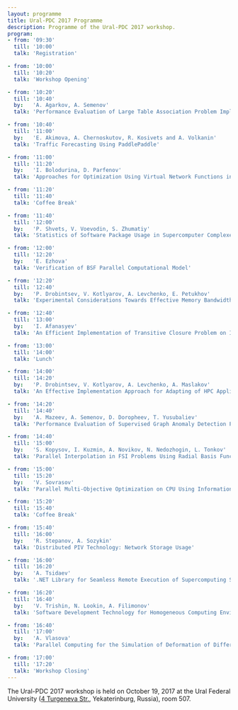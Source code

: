 ```yaml
---
layout: programme
title: Ural-PDC 2017 Programme
description: Programme of the Ural-PDC 2017 workshop.
program:
- from: '09:30'
  till: '10:00'
  talk: 'Registration'

- from: '10:00'
  till: '10:20'
  talk: 'Workshop Opening'

- from: '10:20'
  till: '10:40'
  by:   'A. Agarkov, A. Semenov'
  talk: 'Performance Evaluation of Large Table Association Problem Implemented in Apache Spark on Cluster with Angara Interconnect'

- from: '10:40'
  till: '11:00'
  by:   'E. Akimova, A. Chernoskutov, R. Kosivets and A. Volkanin'
  talk: 'Traffic Forecasting Using PaddlePaddle'

- from: '11:00'
  till: '11:20'
  by:   'I. Bolodurina, D. Parfenov'
  talk: 'Approaches for Optimization Using Virtual Network Functions in Infrastructure of Virtual Data Center'

- from: '11:20'
  till: '11:40'
  talk: 'Coffee Break'

- from: '11:40'
  till: '12:00'
  by:   'P. Shvets, V. Voevodin, S. Zhumatiy'
  talk: 'Statistics of Software Package Usage in Supercomputer Complexes'

- from: '12:00'
  till: '12:20'
  by:   'E. Ezhova'
  talk: 'Verification of BSF Parallel Computational Model'

- from: '12:20'
  till: '12:40'
  by:   'P. Drobintsev, V. Kotlyarov, A. Levchenko, E. Petukhov'
  talk: 'Experimental Considerations Towards Effective Memory Bandwidth Evaluation on Large-Scale ccNUMA Systems'

- from: '12:40'
  till: '13:00'
  by:   'I. Afanasyev'
  talk: 'An Efficient Implementation of Transitive Closure Problem on Intel KNL Architecture'

- from: '13:00'
  till: '14:00'
  talk: 'Lunch'

- from: '14:00'
  till: '14:20'
  by:   'P. Drobintsev, V. Kotlyarov, A. Levchenko, A. Maslakov'
  talk: 'An Effective Implementation Approach for Adapting of HPC Applications'

- from: '14:20'
  till: '14:40'
  by:   'A. Mazeev, A. Semenov, D. Doropheev, T. Yusubaliev'
  talk: 'Performance Evaluation of Supervised Graph Anomaly Detection Problem Implemented Using GraphX and MLlib in Apache Spark'

- from: '14:40'
  till: '15:00'
  by:   'S. Kopysov, I. Kuzmin, A. Novikov, N. Nedozhogin, L. Tonkov'
  talk: 'Parallel Interpolation in FSI Problems Using Radial Basis Functions and Problem Size Reduction'

- from: '15:00'
  till: '15:20'
  by:   'V. Sovrasov'
  talk: 'Parallel Multi-Objective Optimization on CPU Using Information Framework for Constructing Global Optimization Algorithms'

- from: '15:20'
  till: '15:40'
  talk: 'Coffee Break'

- from: '15:40'
  till: '16:00'
  by:   'R. Stepanov, A. Sozykin'
  talk: 'Distributed PIV Technology: Network Storage Usage'

- from: '16:00'
  till: '16:20'
  by:   'A. Tsidaev'
  talk: '.NET Library for Seamless Remote Execution of Supercomputing Software'

- from: '16:20'
  till: '16:40'
  by:   'V. Trishin, N. Lookin, A. Filimonov'
  talk: 'Software Development Technology for Homogeneous Computing Environments'

- from: '16:40'
  till: '17:00'
  by:   'A. Vlasova'
  talk: 'Parallel Computing for the Simulation of Deformation of Different Metals'

- from: '17:00'
  till: '17:20'
  talk: 'Workshop Closing'
---
```


The Ural-PDC 2017 workshop is held on October 19, 2017 at the Ural Federal University ([4&nbsp;Turgeneva Str.](https://2gis.ru/ekaterinburg/firm/1267620943605143), Yekaterinburg, Russia), room&nbsp;507.
